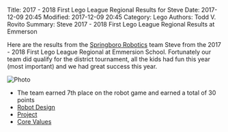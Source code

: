 Title: 2017 - 2018 First Lego League Regional Results for Steve
Date: 2017-12-09 20:45
Modified: 2017-12-09 20:45
Category: Lego
Authors: Todd V. Rovito
Summary: Steve 2017 - 2018 First Lego League Regional Results at Emmerson

Here are the results from the  [Springboro
Robotics](https://www.facebook.com/BoroBots) team Steve  from
the 2017 - 2018 First Lego League Regional at Emmersion 
School.  Fortunately our team did qualify for the district
tournament, all the kids had fun this year (most important) and we
had great success this year.  

![Photo]({attach}/MediaFiles/20171209FllRegionalQualifierEmmerson/team_photo.jpeg)

* The team earned 7th place on the robot game and earned a total of 30 points
* [Robot Design]({filename}/MediaFiles/20171209FllRegionalQualifierEmmerson/judge_01.jpeg)
* [Project]({filename}/MediaFiles/20171209FllRegionalQualifierEmmerson/judge_02.jpeg)
* [Core Values]({filename}/MediaFiles/20171209FllRegionalQualifierEmmerson/judge_03.jpeg)



